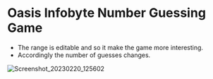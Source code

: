 # Oasis Infobyte Number Guessing Game

- The range is editable and so it make the game more interesting.
- Accordingly the number of guesses changes.


![Screenshot_20230220_125602](https://user-images.githubusercontent.com/75472065/220039787-7269d6df-8d6b-4821-9f00-87d612075dbd.png)
